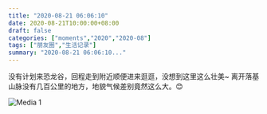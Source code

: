 ```yaml
---
title: "2020-08-21 06:06:10"
date: 2020-08-21T10:00:00+08:00
draft: false
categories: ["moments","2020","2020-08"]
tags: ["朋友圈","生活记录"]
summary: "2020-08-21 06:06:10..."
---
```


没有计划来恐龙谷，回程走到附近顺便进来逛逛，没想到这里这么壮美~ 离开落基山脉没有几百公里的地方，地貌气候差别竟然这么大。😊

![Media 1](/Moments/photos/2020-08-21/202008210606100.jpg)

